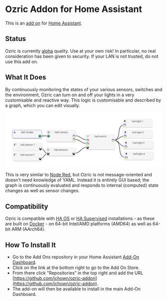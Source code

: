 # Ozric Addon for Home Assistant

This is an [add on](https://www.home-assistant.io/addons/) for [Home Assistant](https://www.home-assistant.io/).

## Status

Ozric is currently [alpha](https://en.wikipedia.org/wiki/Software_release_life_cycle#Alpha) quality. Use at your own risk! In particular, no real consideration has been given to security. If your LAN is not trusted, do not use this add on.

## What It Does

By continuously monitoring the states of your various sensors, switches and the environment, Ozric can turn on and off your lights in a very customisable and reactive way.
This logic is customisable and described by a graph, which you can edit visually.

![a picture of an Ozric graph](docs/graph.png "Ozric Graph")

This is very similar to [Node Red](https://nodered.org/), but Ozric is not message-oriented and doesn't need knowledge of YAML. Instead it is entirely GUI based;
the graph is continuously evaluated and responds to internal (computed) state changes as well as sensor changes.

## Compatibility

[aarch64-shield]: https://img.shields.io/badge/aarch64-yes-green.svg
[amd64-shield]: https://img.shields.io/badge/amd64-yes-green.svg
[armhf-shield]: https://img.shields.io/badge/armhf-no-green.svg
[armv7-shield]: https://img.shields.io/badge/armv7-no-red.svg
[i386-shield]: https://img.shields.io/badge/i386-no-red.svg

Ozric is compatible with [HA OS](https://github.com/home-assistant/operating-system) or [HA Supervised](https://github.com/home-assistant/supervised-installer) installations - as these are built on [Docker](https://docker.com) - on 64-bit
Intel/AMD platforms (AMD64) as well as 64-bit ARM (AArch64).

## How To Install It

* Go to the Add Ons repository in your Home Assistant [Add-On Dashboard](http://homeassistant:8123/hassio/dashboard).
* Click on the link at the bottom right to go to the Add On Store.
* From there click "Repositories" in the top right and add the URL [https://github.com/jchown/ozric-addon](https://github.com/jchown/ozric-addon).
* The add-on will then be available to install in the main Add-On Dashboard.
